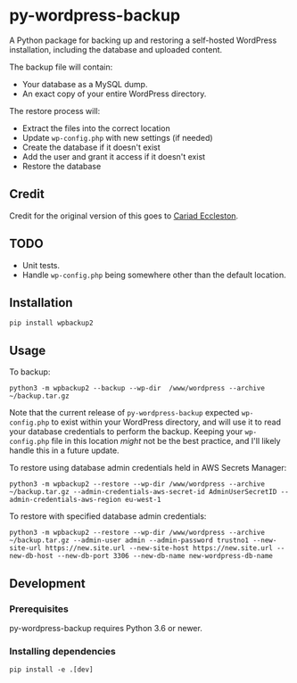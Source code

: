# py-wordpress-backup

A Python package for backing up and restoring a self-hosted WordPress installation, including the database and uploaded content.

The backup file will contain:

 - Your database as a MySQL dump.
 - An exact copy of your entire WordPress directory.

The restore process will:
 - Extract the files into the correct location
 - Update ``wp-config.php`` with new settings (if needed)
 - Create the database if it doesn't exist
 - Add the user and grant it access if it doesn't exist
 - Restore the database

## Credit
Credit for the original version of this goes to [Cariad Eccleston](https://github.com/cariad/py-wordpress-database).  

## TODO

 - Unit tests.
 - Handle `wp-config.php` being somewhere other than the default location.

## Installation

```shell
pip install wpbackup2
```

## Usage

To backup:

```
python3 -m wpbackup2 --backup --wp-dir  /www/wordpress --archive ~/backup.tar.gz
```

Note that the current release of `py-wordpress-backup` expected `wp-config.php` to exist within your WordPress directory, and will use it to read your database credentials to perform the backup. Keeping your `wp-config.php` file in this location *might* not be the best practice, and I'll likely handle this in a future update.

To restore using database admin credentials held in AWS Secrets Manager:

```shell
python3 -m wpbackup2 --restore --wp-dir /www/wordpress --archive ~/backup.tar.gz --admin-credentials-aws-secret-id AdminUserSecretID --admin-credentials-aws-region eu-west-1
```

To restore with specified database admin credentials:

```shell
python3 -m wpbackup2 --restore --wp-dir /www/wordpress --archive ~/backup.tar.gz --admin-user admin --admin-password trustno1 --new-site-url https://new.site.url --new-site-host https://new.site.url --new-db-host --new-db-port 3306 --new-db-name new-wordpress-db-name  
```

## Development

### Prerequisites

py-wordpress-backup requires Python 3.6 or newer.

### Installing dependencies

```shell
pip install -e .[dev]
```
